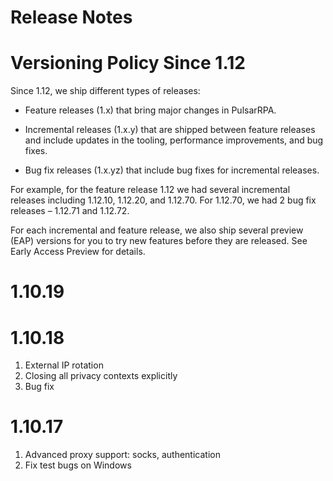 Release Notes
=

Versioning Policy Since 1.12
==

Since 1.12, we ship different types of releases:

* Feature releases (1.x) that bring major changes in PulsarRPA.

* Incremental releases (1.x.y) that are shipped between feature releases and include updates in the tooling, performance improvements, and bug fixes.

* Bug fix releases (1.x.yz) that include bug fixes for incremental releases.

For example, for the feature release 1.12 we had several incremental releases including 1.12.10, 1.12.20, and 1.12.70. For 1.12.70, we had 2 bug fix releases – 1.12.71 and 1.12.72.

For each incremental and feature release, we also ship several preview (EAP) versions for you to try new features before they are released. See Early Access Preview for details.

1.10.19
==

1.10.18
==

1. External IP rotation
2. Closing all privacy contexts explicitly
3. Bug fix

1.10.17
==

1. Advanced proxy support: socks, authentication
2. Fix test bugs on Windows
